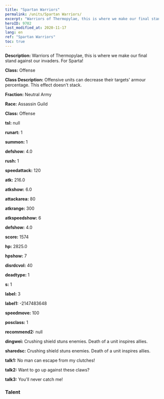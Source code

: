 ```yaml
---
title: "Spartan Warriors"
permalink: /units/Spartan Warriors/
excerpt: "Warriors of Thermopylae, this is where we make our final stand against our invaders. For Sparta!"
heroID: 9702
last_modified_at: 2020-11-17
lang: en
ref: "Spartan Warriors"
toc: true
---
```

 **Description:** Warriors of Thermopylae, this is where we make our final stand against our invaders. For Sparta!

 **Class:** Offense

 **Class Description:** Offensive units can decrease their targets' armour percentage. This effect doesn't stack.

 **Fraction:** Neutral Army

 **Race:** Assassin Guild

 **Class:** Offense

 **tsl:** null

 **runart:** 1

 **summon:** 1

 **defshow:** 4.0

 **rush:** 1

 **speedattack:** 120

 **atk:** 216.0

 **atkshow:** 6.0

 **attackarea:** 80

 **atkrange:** 300

 **atkspeedshow:** 6

 **defshow:** 4.0

 **score:** 1574

 **hp:** 2825.0

 **hpshow:** 7

 **disrdcvol:** 40

 **deadtype:** 1

 **s:** 1

 **label:** 3

 **label1:** -2147483648

 **speedmove:** 100

 **posclass:** 1

 **recommend2:** null

 **dingwei:** Crushing shield stuns enemies. Death of a unit inspires allies.

 **sharedsc:** Crushing shield stuns enemies. Death of a unit inspires allies.

 **talk1:** No man can escape from my clutches!

 **talk2:** Want to go up against these claws?

 **talk3:** You'll never catch me!

### Talent

